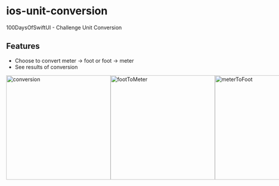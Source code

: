 # ios-unit-conversion
100DaysOfSwiftUI - Challenge Unit Conversion

## Features
* Choose to convert meter -> foot or foot -> meter
* See results of conversion

<div style="display: flex">
  <img src="https://user-images.githubusercontent.com/24427613/194776480-a48d0c41-2c4f-48f3-8035-2e5fc5b1bc80.png" width="280" alt="conversion"/>
  <img src="https://user-images.githubusercontent.com/24427613/194776482-65aa6d70-8346-4205-a3e1-4faaa51d4216.png" width="280" alt="footToMeter"/>
  <img src="https://user-images.githubusercontent.com/24427613/194776484-7f8c8bf2-a71d-4575-91e0-c2ffcdf8790e.png" width="280" alt="meterToFoot"/>
</div>
